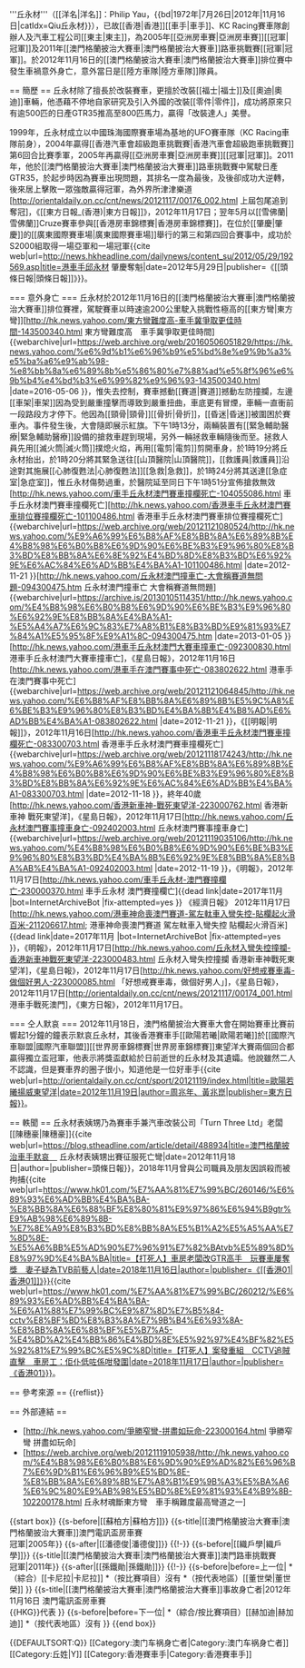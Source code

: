 '''丘永材'''（[[洋名|洋名]]：Philip Yau，{{bd|1972年|7月26日|2012年|11月16日|catIdx=Qiu丘永材}}），已故[[香港|香港]][[車手|車手]]、KC Racing賽車隊創辦人及汽車工程公司[[東主|東主]]，為2005年[[亞洲房車賽|亞洲房車賽]][[冠軍|冠軍]]及2011年[[澳門格蘭披治大賽車|澳門格蘭披治大賽車]]路車挑戰賽[[冠軍|冠軍]]。於2012年11月16日的[[澳門格蘭披治大賽車|澳門格蘭披治大賽車]]排位賽中發生車禍意外身亡，意外當日是[[陸方車隊|陸方車隊]]隊員。

== 簡歷 ==
丘永材除了擅長於改裝賽車，更擅於改裝[[福士|福士]]及[[奧迪|奧迪]]車輛，他憑藉不停地自家研究及引入外國的改裝[[零件|零件]]，成功將原來只有逾500匹的日產GTR35推高至800匹馬力，贏得「改裝達人」美譽。

1999年，丘永材成立以中國珠海國際賽車場為基地的UFO賽車隊（KC Racing車隊前身），2004年贏得[[香港汽車會超級跑車挑戰賽|香港汽車會超級跑車挑戰賽]]第6回合比賽季軍，2005年再贏得[[亞洲房車賽|亞洲房車賽]][[冠軍|冠軍]]。2011年，他於[[澳門格蘭披治大賽車|澳門格蘭披治大賽車]]路車挑戰賽中駕駛日產GTR35，於起步時因為賽車出現問題，其排名一度為最後，及後卻成功大逆轉，後來居上擊敗一眾強敵贏得冠軍，為外界所津津樂道<ref>[http://orientaldaily.on.cc/cnt/news/20121117/00176_002.html 上屆包尾追到奪冠]，《[[東方日報_(香港)|東方日報]]》，2012年11月17日</ref>；翌年5月以[[雪佛蘭|雪佛蘭]]Cruze賽車參與[[香港房車錦標賽|香港房車錦標賽]]，在位於[[肇慶|肇慶]]的[[廣東國際賽車場|廣東國際賽車場]]舉行的第三和第四回合賽事中，成功於S2000組取得一場亞軍和一場冠軍<ref>{{cite web|url=http://news.hkheadline.com/dailynews/content_su/2012/05/29/192569.asp|title=港車手邱永材 肇慶奪魁|date=2012年5月29日|publisher=《[[頭條日報|頭條日報]]》}}</ref>。

=== 意外身亡 ===
丘永材於2012年11月16日的[[澳門格蘭披治大賽車|澳門格蘭披治大賽車]]排位賽裡，駕駛賽車以時速逾200公里駛入挑戰性極高的[[東方彎|東方彎]]<ref>[http://hk.news.yahoo.com/東方彎難度高-車手冀爭取更佳時間-143500340.html 東方彎難度高　車手冀爭取更佳時間] {{webarchive|url=https://web.archive.org/web/20160506051829/https://hk.news.yahoo.com/%e6%9d%b1%e6%96%b9%e5%bd%8e%e9%9b%a3%e5%ba%a6%e9%ab%98-%e8%bb%8a%e6%89%8b%e5%86%80%e7%88%ad%e5%8f%96%e6%9b%b4%e4%bd%b3%e6%99%82%e9%96%93-143500340.html |date=2016-05-06 }}</ref>，惟失去控制，賽車撼動[[賽道|賽道]]撼動左防撞攔，左邊[[車架|車架]]因為受到嚴重撞擊而導致到嚴重扭曲，車底更有冒煙，車輛一直衝前一段路段方才停下。他因為[[頸骨|頸骨]][[骨折|骨折]]，[[昏迷|昏迷]]被圍困於賽車內。事件發生後，大會隨即展示紅旗。下午1時13分，兩輛裝置有[[緊急輔助醫療|緊急輔助醫療]]設備的搶救車趕到現場，另外一輛拯救車輛隨後而至。拯救人員先用[[滅火筒|滅火筒]]撲熄火焰，再用[[電剪|電剪]]剪開車身，於1時19分將丘永材抬出，於1時20分將其緊急送往[[山頂醫院|山頂醫院]]，[[救護員|救護員]]沿途對其施展[[心肺復甦法|心肺復甦法]][[急救|急救]]，於1時24分將其送達[[急症室|急症室]]，惟丘永材傷勢過重，於醫院延至同日下午1時51分宣佈搶救無效<ref>[http://hk.news.yahoo.com/車手丘永材澳門賽車撞欄死亡-104055086.html 車手丘永材澳門賽車撞欄死亡]</ref><ref>[http://hk.news.yahoo.com/香港車手丘永材澳門賽車排位賽撞欄死亡-101100486.html 香港車手丘永材澳門賽車排位賽撞欄死亡] {{webarchive|url=https://web.archive.org/web/20121121080524/http://hk.news.yahoo.com/%E9%A6%99%E6%B8%AF%E8%BB%8A%E6%89%8B%E4%B8%98%E6%B0%B8%E6%9D%90%E6%BE%B3%E9%96%80%E8%B3%BD%E8%BB%8A%E6%8E%92%E4%BD%8D%E8%B3%BD%E6%92%9E%E6%AC%84%E6%AD%BB%E4%BA%A1-101100486.html |date=2012-11-21 }}</ref><ref>[http://hk.news.yahoo.com/丘永材澳門撞車亡-大會稱賽道無問題-094300475.htm 丘永材澳門撞車亡 大會稱賽道無問題] {{webarchive|url=https://archive.is/20130105114351/http://hk.news.yahoo.com/%E4%B8%98%E6%B0%B8%E6%9D%90%E6%BE%B3%E9%96%80%E6%92%9E%E8%BB%8A%E4%BA%A1-%E5%A4%A7%E6%9C%83%E7%A8%B1%E8%B3%BD%E9%81%93%E7%84%A1%E5%95%8F%E9%A1%8C-094300475.htm |date=2013-01-05 }}</ref><ref>[http://hk.news.yahoo.com/港車手丘永材澳門大賽車撞車亡-092300830.html 港車手丘永材澳門大賽車撞車亡]，《星島日報》，2012年11月16日</ref><ref>[http://hk.news.yahoo.com/港車手在澳門賽事中死亡-083802622.html 港車手在澳門賽事中死亡] {{webarchive|url=https://web.archive.org/web/20121121064845/http://hk.news.yahoo.com/%E6%B8%AF%E8%BB%8A%E6%89%8B%E5%9C%A8%E6%BE%B3%E9%96%80%E8%B3%BD%E4%BA%8B%E4%B8%AD%E6%AD%BB%E4%BA%A1-083802622.html |date=2012-11-21 }}，《[[明報|明報]]》，2012年11月16日</ref><ref>[http://hk.news.yahoo.com/香港車手丘永材澳門賽車撞欄死亡-083300703.html 香港車手丘永材澳門賽車撞欄死亡] {{webarchive|url=https://web.archive.org/web/20121118174243/http://hk.news.yahoo.com/%E9%A6%99%E6%B8%AF%E8%BB%8A%E6%89%8B%E4%B8%98%E6%B0%B8%E6%9D%90%E6%BE%B3%E9%96%80%E8%B3%BD%E8%BB%8A%E6%92%9E%E6%AC%84%E6%AD%BB%E4%BA%A1-083300703.html |date=2012-11-18 }}</ref>，終年40歲<ref>[http://hk.news.yahoo.com/香港新車神-戰死東望洋-223000762.html 香港新車神 戰死東望洋]，《星島日報》，2012年11月17日</ref><ref>[http://hk.news.yahoo.com/丘永材澳門賽事撞車身亡-092402003.html 丘永材澳門賽事撞車身亡] {{webarchive|url=https://web.archive.org/web/20121119035106/http://hk.news.yahoo.com/%E4%B8%98%E6%B0%B8%E6%9D%90%E6%BE%B3%E9%96%80%E8%B3%BD%E4%BA%8B%E6%92%9E%E8%BB%8A%E8%BA%AB%E4%BA%A1-092402003.html |date=2012-11-19 }}，《明報》，2012年11月17日</ref><ref>[http://hk.news.yahoo.com/車手丘永材-澳門賽撞欄亡-230000370.html 車手丘永材 澳門賽撞欄亡]{{dead link|date=2017年11月 |bot=InternetArchiveBot |fix-attempted=yes }} 《經濟日報》 2012年11月17日</ref><ref>[http://hk.news.yahoo.com/港車神命喪澳門賽道-駕左軚車入彎失控-貼欄起火滑百米-211206617.html; 港車神命喪澳門賽道 駕左軚車入彎失控 貼欄起火滑百米]{{dead link|date=2017年11月 |bot=InternetArchiveBot |fix-attempted=yes }}，《明報》，2012年11月17日</ref><ref>[http://hk.news.yahoo.com/丘永材入彎失控撞攔-香港新車神戰死東望洋-223000483.html 丘永材入彎失控撞攔 香港新車神戰死東望洋]，《星島日報》，2012年11月17日</ref><ref>[http://hk.news.yahoo.com/好想戒賽車毒-做個好男人-223000085.html 「好想戒賽車毒，做個好男人」]，《星島日報》，2012年11月17日</ref><ref>[http://orientaldaily.on.cc/cnt/news/20121117/00174_001.html 港車手戰死澳門]，《東方日報》，2012年11月17日</ref>。

=== 仝人默哀 ===
2012年11月18日，澳門格蘭披治大賽車大會在開始賽車比賽前響起1分鐘的鐘表示默哀丘永材，其後香港賽車手[[歐陽若曦|歐陽若曦]]於[[國際汽車聯盟|國際汽車聯盟]][[世界房車錦標賽|世界房車錦標賽]]東望洋大賽兩個回合都贏得獨立盃冠軍，他表示將獎盃獻給於日前逝世的丘永材及其遺孀。他說雖然二人不認識，但是賽車界的圈子很小，知道他是一位好車手<ref>{{cite web|url=http://orientaldaily.on.cc/cnt/sport/20121119/index.html|title=歐陽若曦揚威東望洋|date=2012年11月19日|author=周兆年、黃兆崑|publisher=東方日報}}</ref>。　

== 軼聞 ==
丘永材表姨甥乃為賽車手兼汽車改裝公司「Turn Three Ltd」老闆[[陳穗豪|陳穗豪]]<ref>{{cite web|url=https://blog.stheadline.com/article/detail/488934|title=澳門格蘭披治車手默哀　 丘永材表姨甥出賽征服死亡彎|date=2012年11月18日|author=|publisher=頭條日報}}</ref>，2018年11月曾與公司職員及朋友因誤殺而被拘捕<ref>{{cite web|url=https://www.hk01.com/%E7%AA%81%E7%99%BC/260146/%E6%89%93%E6%AD%BB%E4%BA%BA-%E8%BB%8A%E6%88%BF%E8%80%81%E9%97%86%E6%94%B9gtr%E9%AB%98%E6%89%8B-%E7%8E%A9%E8%B3%BD%E8%BB%8A%E5%B1%A2%E5%A5%AA%E7%8D%8E-%E5%A6%BB%E5%AD%90%E7%96%91%E7%82%BAtvb%E5%89%8D%E8%97%9D%E4%BA%BA|title=【打死人】車房老闆改GTR高手　玩賽車屢奪獎　妻子疑為TVB前藝人|date=2018年11月16日|author=|publisher=《[[香港01|香港01]]》}}</ref><ref>{{cite web|url=https://www.hk01.com/%E7%AA%81%E7%99%BC/260212/%E6%89%93%E6%AD%BB%E4%BA%BA-%E6%A1%88%E7%99%BC%E9%87%8D%E7%B5%84-cctv%E8%BF%BD%E8%B3%8A%E7%9B%B4%E6%93%8A-%E8%BB%8A%E6%88%BF%E5%B7%A5-%E4%BD%A2%E4%BB%86%E4%BD%8E%E5%92%97%E4%BF%82%E5%92%81%E7%99%BC%E5%9C%8D|title=【打死人】案發重組　CCTV追賊直擊　車房工：佢仆低咗係咁發圍|date=2018年11月17日|author=|publisher=《香港01》}}</ref>。

== 參考來源 ==
{{reflist}}

== 外部連結 ==
* [http://hk.news.yahoo.com/爭勝窄彎-拼盡如玩命-223000164.html 爭勝窄彎 拼盡如玩命]
* [https://web.archive.org/web/20121119105938/http://hk.news.yahoo.com/%E4%B8%98%E6%B0%B8%E6%9D%90%E9%AD%82%E6%96%B7%E6%9D%B1%E6%96%B9%E5%BD%8E-%E8%BB%8A%E6%89%8B%E7%A8%B1%E9%9B%A3%E5%BA%A6%E6%9C%80%E9%AB%98%E5%BD%8E%E9%81%93%E4%B9%8B-102200178.html 丘永材魂斷東方彎　車手稱難度最高彎道之一]

{{start box}}
{{s-before|[[蘇柏方|蘇柏方]]}}
{{s-title|[[澳門格蘭披治大賽車|澳門格蘭披治大賽車]]澳門電訊盃房車賽<br />冠軍|2005年}}
{{s-after|[[潘德俊|潘德俊]]}}
{{!-}}
{{s-before|[[織戶學|織戶學]]}}
{{s-title|[[澳門格蘭披治大賽車|澳門格蘭披治大賽車]]澳門路車挑戰賽<br />冠軍|2011年}}
{{s-after|[[孫鐵勛|孫鐵勛]]}}
{{!-}}
{{s-before|before=上一位|
*（綜合）[[卡尼拉|卡尼拉]]
*（按比賽項目）沒有
*（按代表地區）[[董世榮|董世榮]]
}}
{{s-title|[[澳門格蘭披治大賽車|澳門格蘭披治大賽車]]事故身亡者|2012年11月16日
澳門電訊盃房車賽<br />{{HKG}}代表
}}
{{s-before|before=下一位|
*（綜合/按比賽項目）[[赫加迪|赫加迪]]
*（按代表地區）沒有
}}
{{end box}}

{{DEFAULTSORT:Q}}
[[Category:澳门车祸身亡者|Category:澳门车祸身亡者]]
[[Category:丘姓|Y]]
[[Category:香港賽車手|Category:香港賽車手]]